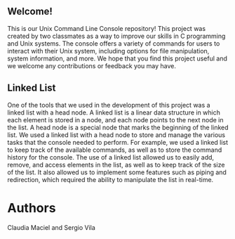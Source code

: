 ## Welcome! ##

This is our Unix Command Line Console repository! This project was created by two classmates as a way to improve our skills in C programming and Unix systems. The console offers a variety of commands for users to interact with their Unix system, including options for file manipulation, system information, and more. We hope that you find this project useful and we welcome any contributions or feedback you may have.

## Linked List ##

One of the tools that we used in the development of this project was a linked list with a head node. A linked list is a linear data structure in which each element is stored in a node, and each node points to the next node in the list. A head node is a special node that marks the beginning of the linked list.
We used a linked list with a head node to store and manage the various tasks that the console needed to perform. For example, we used a linked list to keep track of the available commands, as well as to store the command history for the console.
The use of a linked list allowed us to easily add, remove, and access elements in the list, as well as to keep track of the size of the list. It also allowed us to implement some features such as piping and redirection, which required the ability to manipulate the list in real-time.

# Authors #

Claudia Maciel and Sergio Vila
